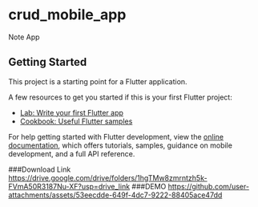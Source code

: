 # crud_mobile_app

 Note App

## Getting Started

This project is a starting point for a Flutter application.

A few resources to get you started if this is your first Flutter project:

- [Lab: Write your first Flutter app](https://docs.flutter.dev/get-started/codelab)
- [Cookbook: Useful Flutter samples](https://docs.flutter.dev/cookbook)

For help getting started with Flutter development, view the
[online documentation](https://docs.flutter.dev/), which offers tutorials,
samples, guidance on mobile development, and a full API reference.

###Download Link
 https://drive.google.com/drive/folders/1hgTMw8zmrntzh5k-FVmA50R3187Nu-XF?usp=drive_link
###DEMO 
https://github.com/user-attachments/assets/53eecdde-649f-4dc7-9222-88405ace47dd
